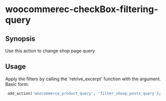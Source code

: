 # woocommerec-checkBox-filtering-query

## Synopsis
Use this action to change shop page query

Usage
-----
Apply the filters by calling the 'retrive_excerpt' function with the argument.
Basic form:

```ruby
 add_action('woocommerce_product_query', 'filter_shoop_posts_query');
```
